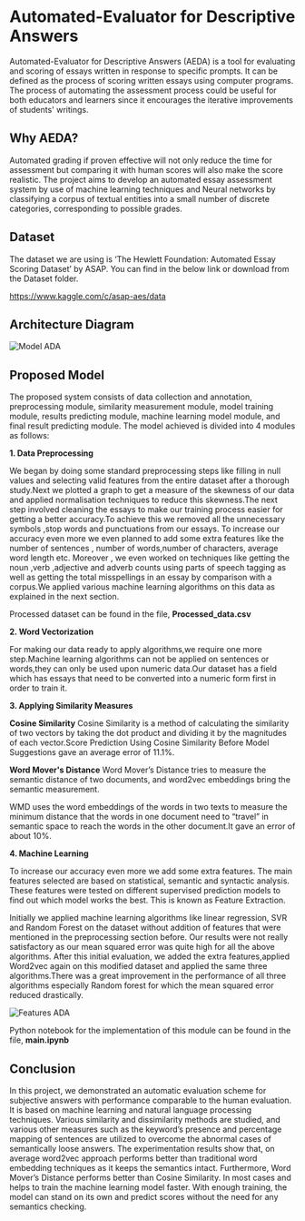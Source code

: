 # Automated-Evaluator for Descriptive Answers
Automated-Evaluator for Descriptive Answers (AEDA) is a tool for evaluating and scoring of essays written in response to specific prompts. It can be defined as the process of scoring written essays using computer programs. The process of automating the assessment process could be useful for both educators and learners since it encourages the iterative improvements of students' writings. 

## Why AEDA?
Automated grading if proven effective will not only reduce the time for assessment but comparing it with human scores will also make the score realistic. The project aims to develop an automated essay assessment system by use of machine learning techniques and Neural networks by classifying a corpus of textual entities into a small number of discrete categories, corresponding to possible grades.

## Dataset

The dataset we are using is ‘The Hewlett Foundation: Automated Essay Scoring Dataset’ by ASAP. You can find in the below link or download from the Dataset folder. 
 
https://www.kaggle.com/c/asap-aes/data 


## Architecture Diagram

![Model ADA](https://github.com/aditishaktawat/Automated-Evaluator/assets/146921675/f640ff7d-ccc1-4372-aaba-4cb934f571d8)

 
## Proposed Model

The proposed system consists of data collection and annotation, preprocessing module, similarity measurement module, model training module, results predicting module, machine learning model module, and final result predicting module. 
The model achieved is divided into 4 modules as follows:

**1. Data Preprocessing**

We began by doing some standard preprocessing steps like filling in null values and selecting valid features from the entire dataset after a thorough study.Next we plotted a graph to get a measure of the skewness of our data  and applied normalisation techniques to reduce this skewness.The next step involved cleaning the essays to make our training process easier for getting a better accuracy.To achieve this we removed all the  unnecessary symbols ,stop words and punctuations from our essays. To increase our accuracy even more we even planned to add some extra features like the number of sentences , number of words,number of characters, average word length etc. Moreover , we even worked on techniques like getting the noun ,verb ,adjective and adverb counts using parts of speech tagging as well as getting the total misspellings in an essay by comparison with a corpus.We applied various machine learning algorithms on this data as explained in the next section.

Processed dataset can be found in the file, **Processed_data.csv**



**2. Word Vectorization**

For making our data ready to apply algorithms,we require one more step.Machine learning algorithms can not be applied on sentences or words,they can only be used upon numeric data.Our dataset has a field which has essays that need to be converted into a numeric form first in order to train it.
 

 
 **3. Applying Similarity Measures**
 
 **Cosine Similarity**
 Cosine Similarity is a method of calculating the similarity of two vectors by taking the 
 dot product and dividing it by the magnitudes of each vector.Score Prediction Using Cosine Similarity Before Model Suggestions gave an average error of 11.1%.

 **Word Mover's Distance**
 Word Mover’s Distance tries to measure the semantic distance of two documents, and word2vec embeddings bring the semantic measurement.

WMD uses the word embeddings of the words in two texts to measure the minimum distance that the words in one document need to “travel” in semantic space to reach the words in the other document.It gave an error of about 10%.


**4. Machine Learning**

To increase our accuracy even more we add some extra features. The main features selected are based on statistical, semantic and syntactic analysis. These features were tested on different supervised prediction models to find out which model works the best. This is known as Feature Extraction.


Initially we applied machine learning algorithms like linear regression, SVR and Random Forest on the dataset without addition of features that were mentioned in the preprocessing section before. Our results were not really satisfactory as our mean squared error was quite high for all the above algorithms. After this initial evaluation, we added the extra features,applied Word2vec again on this modified dataset and applied the same three algorithms.There was a great improvement in the performance of all three algorithms especially Random forest for which the mean squared error reduced drastically. 

![Features ADA](https://github.com/aditishaktawat/Automated-Evaluator/assets/146921675/54ab14e4-9b3f-4b57-aa0b-0c7b13a10390)

Python notebook for the implementation of this module can be found in the file, **main.ipynb**
 
 ## Conclusion

In this project, we demonstrated an automatic evaluation scheme for subjective answers with performance comparable to the human evaluation. It is based on machine learning and natural language processing techniques. Various similarity and dissimilarity methods are studied, and various other measures such as the keyword’s presence and percentage mapping of sentences are utilized to overcome the abnormal cases of semantically loose answers. The experimentation results show that, on average word2vec approach performs better than traditional word embedding techniques as it keeps the semantics intact. Furthermore, Word Mover’s Distance performs better than Cosine Similarity. In most cases and helps to train the machine learning model faster. With enough training, the model can stand on its own and predict scores without the need for any semantics checking. 

